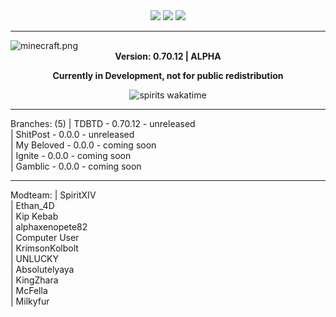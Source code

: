 <div align="center">
<img src="https://img.shields.io/badge/A%20Connection%20of%20Koil-222222"/>  <img src="https://img.shields.io/badge/Alpha%200.70.12-888888"/>  <img src="https://img.shields.io/github/license/SpiritXIV/the-shit-of-crypt"/>
  <hr>
</div>
<img align="center" src="https://github.com/SpiritXIV/the-shit-of-crypt/blob/main/src/client/resources/assets/minecraft/textures/gui/title/minecraft.png?raw=true" alt="minecraft.png"/>
<div align="center"><b>Version: 0.70.12 | ALPHA <p>Currently in Development, not for public redistribution</p></b></div>
<p></p>
<div align="center"><img src="https://wakatime.com/badge/github/SpiritXIV/minceraft.svg" alt="spirits wakatime"></div>
  
<hr>
  <p>
  Branches: (5)
  | TDBTD - 0.70.12 - unreleased<br>
  | ShitPost - 0.0.0 - unreleased<br>
  | My Beloved - 0.0.0 - coming soon<br>
  | Ignite - 0.0.0 - coming soon<br>
  | Gamblic - 0.0.0 - coming soon<br>
</p>
<hr>
  <p>
  Modteam:
  | SpiritXIV<br>
  | Ethan_4D<br>
  | Kip Kebab<br>
  | alphaxenopete82<br>
  | Computer User<br>
  | KrimsonKolbolt<br>
  | UNLUCKY<br>
  | Absolutelyaya<br>
  | KingZhara<br>
  | McFella<br>
  | Milkyfur<br>
  </p>
<br>
